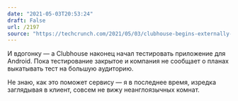 ```yaml
---
date: "2021-05-03T20:53:24"
draft: False
url: /2197
source: "https://techcrunch.com/2021/05/03/clubhouse-begins-externally-testing-its-android-app/"
---
```


И вдогонку — а Clubhouse наконец начал тестировать приложение для Android. Пока тестирование закрытое и компания не сообщает о планах выкатывать тест на большую аудиторию. 

Не знаю, как это поможет сервису — я в последнее время, изредка заглядывая в клиент, совсем не вижу неанглоязычных комнат.
